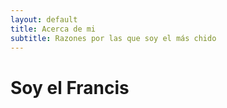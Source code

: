 ```yaml
---
layout: default
title: Acerca de mi
subtitle: Razones por las que soy el más chido
---
```


# Soy el Francis
